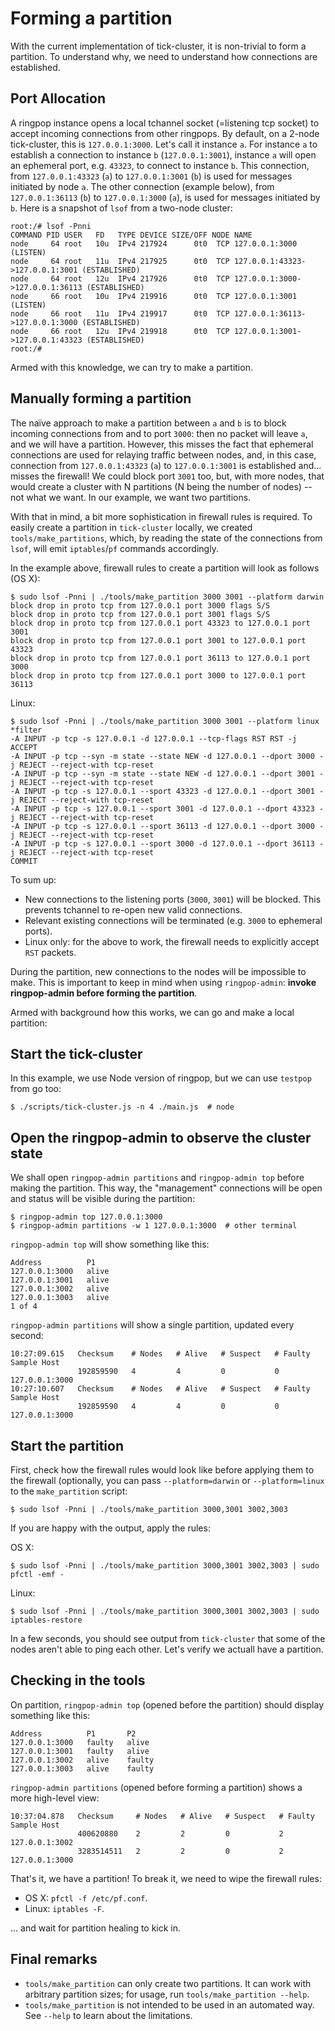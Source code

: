 # Forming a partition

With the current implementation of tick-cluster, it is non-trivial to form a
partition. To understand why, we need to understand how connections are
established.

## Port Allocation

A ringpop instance opens a local tchannel socket (=listening tcp socket) to
accept incoming connections from other ringpops. By default, on a 2-node
tick-cluster, this is `127.0.0.1:3000`. Let's call it instance `a`. For
instance `a` to establish a connection to instance `b` (`127.0.0.1:3001`),
instance `a` will open an ephemeral port, e.g. `43323`, to connect to instance
`b`. This connection, from `127.0.0.1:43323` (`a`) to `127.0.0.1:3001` (`b`) is
used for messages initiated by node `a`. The other connection (example below),
from `127.0.0.1:36113` (`b`) to `127.0.0.1:3000` (`a`), is used for messages
initiated by `b`. Here is a snapshot of `lsof` from a two-node cluster:

```
root:/# lsof -Pnni
COMMAND PID USER   FD   TYPE DEVICE SIZE/OFF NODE NAME
node     64 root   10u  IPv4 217924      0t0  TCP 127.0.0.1:3000 (LISTEN)
node     64 root   11u  IPv4 217925      0t0  TCP 127.0.0.1:43323->127.0.0.1:3001 (ESTABLISHED)
node     64 root   12u  IPv4 217926      0t0  TCP 127.0.0.1:3000->127.0.0.1:36113 (ESTABLISHED)
node     66 root   10u  IPv4 219916      0t0  TCP 127.0.0.1:3001 (LISTEN)
node     66 root   11u  IPv4 219917      0t0  TCP 127.0.0.1:36113->127.0.0.1:3000 (ESTABLISHED)
node     66 root   12u  IPv4 219918      0t0  TCP 127.0.0.1:3001->127.0.0.1:43323 (ESTABLISHED)
root:/#
```

Armed with this knowledge, we can try to make a partition.

## Manually forming a partition

The naïve approach to make a partition between `a` and `b` is to block incoming
connections from and to port `3000`: then no packet will leave `a`, and we will
have a partition. However, this misses the fact that ephemeral connections are
used for relaying traffic between nodes, and, in this case, connection from
`127.0.0.1:43323` (`a`) to `127.0.0.1:3001` is established and... misses the
firewall! We could block port `3001` too, but, with more nodes, that
would create a cluster with N partitions (N being the number of nodes) -- not
what we want. In our example, we want two partitions.

With that in mind, a bit more sophistication in firewall rules is required. To
easily create a partition in `tick-cluster` locally, we created
`tools/make_partitions`, which, by reading the state of the connections from
`lsof`, will emit `iptables`/`pf` commands accordingly.

In the example above, firewall rules to create a partition will look as follows
(OS X):

```
$ sudo lsof -Pnni | ./tools/make_partition 3000 3001 --platform darwin
block drop in proto tcp from 127.0.0.1 port 3000 flags S/S
block drop in proto tcp from 127.0.0.1 port 3001 flags S/S
block drop in proto tcp from 127.0.0.1 port 43323 to 127.0.0.1 port 3001
block drop in proto tcp from 127.0.0.1 port 3001 to 127.0.0.1 port 43323
block drop in proto tcp from 127.0.0.1 port 36113 to 127.0.0.1 port 3000
block drop in proto tcp from 127.0.0.1 port 3000 to 127.0.0.1 port 36113
```

Linux:

```
$ sudo lsof -Pnni | ./tools/make_partition 3000 3001 --platform linux
*filter
-A INPUT -p tcp -s 127.0.0.1 -d 127.0.0.1 --tcp-flags RST RST -j ACCEPT
-A INPUT -p tcp --syn -m state --state NEW -d 127.0.0.1 --dport 3000 -j REJECT --reject-with tcp-reset
-A INPUT -p tcp --syn -m state --state NEW -d 127.0.0.1 --dport 3001 -j REJECT --reject-with tcp-reset
-A INPUT -p tcp -s 127.0.0.1 --sport 43323 -d 127.0.0.1 --dport 3001 -j REJECT --reject-with tcp-reset
-A INPUT -p tcp -s 127.0.0.1 --sport 3001 -d 127.0.0.1 --dport 43323 -j REJECT --reject-with tcp-reset
-A INPUT -p tcp -s 127.0.0.1 --sport 36113 -d 127.0.0.1 --dport 3000 -j REJECT --reject-with tcp-reset
-A INPUT -p tcp -s 127.0.0.1 --sport 3000 -d 127.0.0.1 --dport 36113 -j REJECT --reject-with tcp-reset
COMMIT
```

To sum up:

* New connections to the listening ports (`3000`, `3001`) will be blocked. This
  prevents tchannel to re-open new valid connections.
* Relevant existing connections will be terminated (e.g. `3000` to ephemeral
  ports).
* Linux only: for the above to work, the firewall needs to explicitly accept
  `RST` packets.

During the partition, new connections to the nodes will be impossible to make.
This is important to keep in mind when using `ringpop-admin`: **invoke
ringpop-admin before forming the partition**.

Armed with background how this works, we can go and make a local partition:

## Start the tick-cluster

In this example, we use Node version of ringpop, but we can use `testpop` from
go too:

```shell
$ ./scripts/tick-cluster.js -n 4 ./main.js  # node
```

## Open the ringpop-admin to observe the cluster state

We shall open `ringpop-admin partitions` and `ringpop-admin top` before making the
partition. This way, the "management" connections will be open and status will
be visible during the partition:

```shell
$ ringpop-admin top 127.0.0.1:3000
$ ringpop-admin partitions -w 1 127.0.0.1:3000  # other terminal
```

`ringpop-admin top` will show something like this:

```
Address          P1
127.0.0.1:3000   alive
127.0.0.1:3001   alive
127.0.0.1:3002   alive
127.0.0.1:3003   alive
1 of 4
```

`ringpop-admin partitions` will show a single partition, updated every second:

```
10:27:09.615   Checksum    # Nodes   # Alive   # Suspect   # Faulty   Sample Host
               192859590   4         4         0           0          127.0.0.1:3000
10:27:10.607   Checksum    # Nodes   # Alive   # Suspect   # Faulty   Sample Host
               192859590   4         4         0           0          127.0.0.1:3000
```

## Start the partition

First, check how the firewall rules would look like before applying them to the
firewall (optionally, you can pass `--platform=darwin` or `--platform=linux` to
the `make_partition` script:

```shell
$ sudo lsof -Pnni | ./tools/make_partition 3000,3001 3002,3003
```

If you are happy with the output, apply the rules:

OS X:

```shell
$ sudo lsof -Pnni | ./tools/make_partition 3000,3001 3002,3003 | sudo pfctl -emf -
```

Linux:

```
$ sudo lsof -Pnni | ./tools/make_partition 3000,3001 3002,3003 | sudo iptables-restore
```

In a few seconds, you should see output from `tick-cluster` that some of the
nodes aren't able to ping each other. Let's verify we actuall have a partition.

## Checking in the tools

On partition, `ringpop-admin top` (opened before the partition) should display
something like this:

```
Address          P1       P2
127.0.0.1:3000   faulty   alive
127.0.0.1:3001   faulty   alive
127.0.0.1:3002   alive    faulty
127.0.0.1:3003   alive    faulty
```

`ringpop-admin partitions` (opened before forming a partition) shows a more
high-level view:

```
10:37:04.878   Checksum     # Nodes   # Alive   # Suspect   # Faulty   Sample Host
               400620880    2         2         0           2          127.0.0.1:3002
               3283514511   2         2         0           2          127.0.0.1:3000
```

That's it, we have a partition! To break it, we need to wipe the firewall rules:

* OS X: `pfctl -f /etc/pf.conf`.
* Linux: `iptables -F`.

... and wait for partition healing to kick in.

## Final remarks

* `tools/make_partition` can only create two partitions. It can work with
  arbitrary partition sizes; for usage, run `tools/make_partition --help`.
* `tools/make_partition` is not intended to be used in an automated way. See
  `--help` to learn about the limitations.

